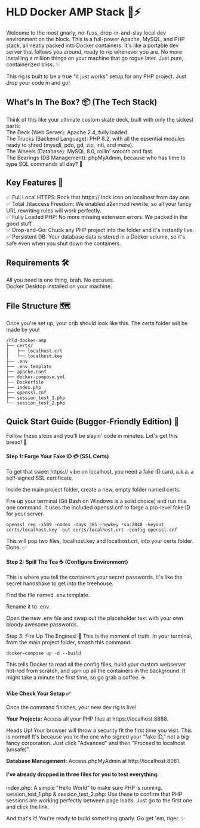 # HLD Docker AMP Stack 🤘⚡
Welcome to the most gnarly, no-fuss, drop-in-and-slay local dev environment on the block. This is a full-power Apache, MySQL, and PHP stack, all neatly packed into Docker containers. It's like a portable dev server that follows you around, ready to rip whenever you are. No more installing a million things on your machine that go rogue later. Just pure, containerized bliss. ✨

This rig is built to be a true "it just works" setup for any PHP project. Just drop your code in and go!

## What's In The Box? 📦 (The Tech Stack)  
Think of this like your ultimate custom skate deck, built with only the sickest parts:  
The Deck (Web Server): Apache 2.4, fully loaded.  
The Trucks (Backend Language): PHP 8.2, with all the essential modules ready to shred (mysqli, pdo, gd, zip, intl, and more).  
The Wheels (Database): MySQL 8.0, rollin' smooth and fast.  
The Bearings (DB Management): phpMyAdmin, because who has time to type SQL commands all day? 💅  

## Key Features 🔑
✅ Full Local HTTPS: Rock that https:// lock icon on localhost from day one.  
✅ Total .htaccess Freedom: We enabled a2enmod rewrite, so all your fancy URL rewriting rules will work perfectly.  
✅ Fully Loaded PHP: No more missing extension errors. We packed in the good stuff.  
✅ Drop-and-Go: Chuck any PHP project into the folder and it's instantly live.  
✅ Persistent DB: Your database data is stored in a Docker volume, so it's safe even when you shut down the containers.

## Requirements 🛠️  
All you need is one thing, brah. No excuses.  
Docker Desktop installed on your machine.  

## File Structure 🗺️
Once you're set up, your crib should look like this. The certs folder will be made by you!  

```
/hld-docker-amp
├── certs/
│   ├── localhost.crt
│   └── localhost.key
├── .env
├── .env.template
├── apache.conf
├── docker-compose.yml
├── Dockerfile
├── index.php
├── openssl.cnf
├── session_test_1.php
└── session_test_2.php
```

## Quick Start Guide (Bugger-Friendly Edition) 🤙  
Follow these steps and you'll be slayin' code in minutes. Let's get this bread! 🍞  

#### Step 1: Forge Your Fake ID 💳 (SSL Certs)  
To get that sweet https:// vibe on localhost, you need a fake ID card, a.k.a. a self-signed SSL certificate.

Inside the main project folder, create a new, empty folder named certs.

Fire up your terminal (Git Bash on Windows is a solid choice) and run this one command. It uses the included openssl.cnf to forge a pro-level fake ID for your server.

```
openssl req -x509 -nodes -days 365 -newkey rsa:2048 -keyout certs/localhost.key -out certs/localhost.crt -config openssl.cnf
```

This will pop two files, localhost.key and localhost.crt, into your certs folder. Done. ✅

#### Step 2: Spill The Tea ☕ (Configure Environment)
This is where you tell the containers your secret passwords. It's like the secret handshake to get into the treehouse.

Find the file named .env.template.

Rename it to .env.

Open the new .env file and swap out the placeholder text with your own bloody awesome passwords.

Step 3: Fire Up The Engines! 🚀
This is the moment of truth. In your terminal, from the main project folder, smash this command:

```
docker-compose up -d --build
```

This tells Docker to read all the config files, build your custom webserver hot-rod from scratch, and spin up all the containers in the background. It might take a minute the first time, so go grab a coffee. ☕

#### Vibe Check Your Setup ✅
Once the command finishes, your new dev rig is live!  

**Your Projects:** Access all your PHP files at https://localhost:8888.  

Heads Up! Your browser will throw a security fit the first time you visit. This is normal! It's because you're the one who signed your "fake ID," not a big fancy corporation. Just click "Advanced" and then "Proceed to localhost (unsafe)".  

**Database Management:** Access phpMyAdmin at http://localhost:8081.  

#### I've already dropped in three files for you to test everything:  

index.php: A simple "Hello World" to make sure PHP is running.  
session_test_1.php & session_test_2.php: Use these to confirm that PHP sessions are working perfectly between page loads. Just go to the first one and click the link.  

And that's it! You're ready to build something gnarly. Go get 'em, tiger. ✨

